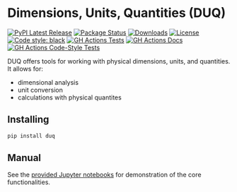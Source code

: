 # Dimensions, Units, Quantities (DUQ)
[![PyPI Latest Release](https://img.shields.io/pypi/v/duq.svg)](https://pypi.org/project/duq/)
[![Package Status](https://img.shields.io/pypi/status/duq.svg)](https://pypi.org/project/duq/)
[![Downloads](https://pepy.tech/badge/duq)](https://pepy.tech/project/duq)
[![License](https://img.shields.io/pypi/l/duq.svg)](https://github.com/Armin-Ariamajd/duq/blob/main/LICENSE)
[![Code style: black](https://img.shields.io/badge/code%20style-black-000000.svg)](https://github.com/psf/black)
[![GH Actions Tests ](https://github.com/Armin-Ariamajd/duq/workflows/tests/badge.svg)](https://github.com/Armin-Ariamajd/duq/actions?query=branch%3Amain+workflow%3Atests)
[![GH Actions Docs](https://github.com/Armin-Ariamajd/duq/workflows/docs/badge.svg)](https://duq.readthedocs.io/en/latest/)
[![GH Actions Code-Style Tests ](https://github.com/Armin-Ariamajd/duq/workflows/code-style%20tests/badge.svg)](https://github.com/Armin-Ariamajd/duq/actions?query=branch%3Amain+workflow%3Acode-style%20tests)


DUQ offers tools for working with physical dimensions, units, and quantities. It allows for:
* dimensional analysis
* unit conversion
* calculations with physical quantites

## Installing
```sh
pip install duq
```

## Manual
See the [provided Jupyter notebooks](https://github.com/Armin-Ariamajd/duq/tree/main/docs) for demonstration of the core functionalities.
